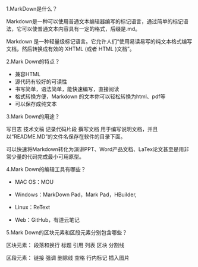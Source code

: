 1.MarkDown是什么？

Markdown是一种可以使用普通文本编辑器编写的标记语言，通过简单的标记语法，它可以使普通文本内容具有一定的格式，后缀是.md。

Markdown 是一种轻量级标记语言。它允许人们“使用易读易写的纯文本格式编写文档，然后转换成有效的 XHTML (或者 HTML )文档”。

2.Mark Down的特点？

* 兼容HTML
*	源代码有较好的可读性
*	书写简单，语法简单，能快速编写，直接阅读
*	格式转换方便，Markdown 的文本你可以轻松转换为html、pdf等
*	可以保存成纯文本

3.Mark Down的用途？

写日志  技术文稿  记录代码片段 撰写文档 
用于编写说明文档，并且以“README.MD”的文件名保存在软件的目录下面。

可以快速将Markdown转化为演讲PPT、Word产品文档、LaTex论文甚至是用非常少量的代码完成最小可用原型。

4.Mark Down的编辑工具有哪些？

* MAC OS：MOU

* Windows：MarkDown Pad，Mark Pad，HBuilder,

* Linux：ReText

* Web：GitHub，有道云笔记

5.Mark Down的区块元素和区段元素分别包含哪些？

区块元素：
段落和换行  标题  引用  列表  区块  分割线

区段元素：
链接 强调  删除线  空格  行内标记  插入图片

